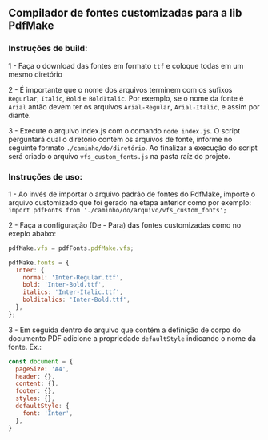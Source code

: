 ## Compilador de fontes customizadas para a lib PdfMake

### Instruções de build:

1 - Faça o download das fontes em formato `ttf` e coloque todas em um mesmo diretório

2 - É importante que o nome dos arquivos terminem com os sufixos `Regurlar`, `Italic`, `Bold` e `BoldItalic`. Por exemplo, se o nome da fonte é `Arial` antão devem ter os arquivos `Arial-Regular`, `Arial-Italic`, e assim por diante.

3 - Execute o arquivo index.js com o comando `node index.js`. O script perguntará qual o diretório contem os arquivos de fonte, informe no seguinte formato `./caminho/do/diretório`. Ao finalizar a execução do script será criado o arquivo `vfs_custom_fonts.js` na pasta raíz do projeto.

### Instruções de uso:

1 - Ao invés de importar o arquivo padrão de fontes do PdfMake, importe o arquivo customizado que foi gerado na etapa anterior como por exemplo: `import pdfFonts from './caminho/do/arquivo/vfs_custom_fonts';`

2 - Faça a configuração (De - Para) das fontes customizadas como no exeplo abaixo:

```javascript
pdfMake.vfs = pdfFonts.pdfMake.vfs;

pdfMake.fonts = {
  Inter: {
    normal: 'Inter-Regular.ttf',
    bold: 'Inter-Bold.ttf',
    italics: 'Inter-Italic.ttf',
    bolditalics: 'Inter-Bold.ttf',
  },
};
```

3 - Em seguida dentro do arquivo que contém a definição de corpo do documento PDF adicione a propriedade `defaultStyle` indicando o nome da fonte. Ex.:

```javascript
const document = {
  pageSize: 'A4',
  header: {},
  content: {},
  footer: {},
  styles: {},
  defaultStyle: {
    font: 'Inter',
  },
}
```
